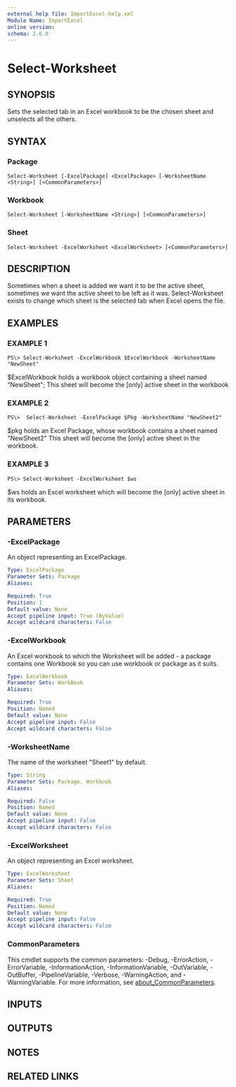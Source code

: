 ```yaml
---
external help file: ImportExcel-help.xml
Module Name: ImportExcel
online version:
schema: 2.0.0
---
```


# Select-Worksheet

## SYNOPSIS
Sets the selected tab in an Excel workbook to be the chosen sheet and unselects all the others.

## SYNTAX

### Package
```
Select-Worksheet [-ExcelPackage] <ExcelPackage> [-WorksheetName <String>] [<CommonParameters>]
```

### Workbook
```
Select-Worksheet [-WorksheetName <String>] [<CommonParameters>]
```

### Sheet
```
Select-Worksheet -ExcelWorksheet <ExcelWorksheet> [<CommonParameters>]
```

## DESCRIPTION
Sometimes when a sheet is added we want it to be the active sheet, sometimes we want the active sheet to be left as it was. Select-Worksheet exists to change which sheet is the selected tab when Excel opens the file.

## EXAMPLES

### EXAMPLE 1
```
PS\> Select-Worksheet -ExcelWorkbook $ExcelWorkbook -WorksheetName "NewSheet"
```

$ExcelWorkbook holds a workbook object containing a sheet named "NewSheet"; This sheet will become the \[only\] active sheet in the workbook

### EXAMPLE 2
```
PS\>  Select-Worksheet -ExcelPackage $Pkg -WorksheetName "NewSheet2"
```

$pkg holds an Excel Package, whose workbook contains a sheet named "NewSheet2" This sheet will become the \[only\] active sheet in the workbook.

### EXAMPLE 3
```
PS\> Select-Worksheet -ExcelWorksheet $ws
```

$ws holds an Excel worksheet which will become the \[only\] active sheet in its workbook.

## PARAMETERS

### -ExcelPackage
An object representing an ExcelPackage.

```yaml
Type: ExcelPackage
Parameter Sets: Package
Aliases:

Required: True
Position: 1
Default value: None
Accept pipeline input: True (ByValue)
Accept wildcard characters: False
```

### -ExcelWorkbook
An Excel workbook to which the Worksheet will be added - a package contains one Workbook so you can use workbook or package as it suits.

```yaml
Type: ExcelWorkbook
Parameter Sets: WorkBook
Aliases:

Required: True
Position: Named
Default value: None
Accept pipeline input: False
Accept wildcard characters: False
```

### -WorksheetName
The name of the worksheet "Sheet1" by default.

```yaml
Type: String
Parameter Sets: Package, Workbook
Aliases:

Required: False
Position: Named
Default value: None
Accept pipeline input: False
Accept wildcard characters: False
```

### -ExcelWorksheet
An object representing an Excel worksheet.

```yaml
Type: ExcelWorksheet
Parameter Sets: Sheet
Aliases:

Required: True
Position: Named
Default value: None
Accept pipeline input: False
Accept wildcard characters: False
```

### CommonParameters
This cmdlet supports the common parameters: -Debug, -ErrorAction, -ErrorVariable, -InformationAction, -InformationVariable, -OutVariable, -OutBuffer, -PipelineVariable, -Verbose, -WarningAction, and -WarningVariable. For more information, see [about_CommonParameters](http://go.microsoft.com/fwlink/?LinkID=113216).

## INPUTS

## OUTPUTS

## NOTES

## RELATED LINKS

